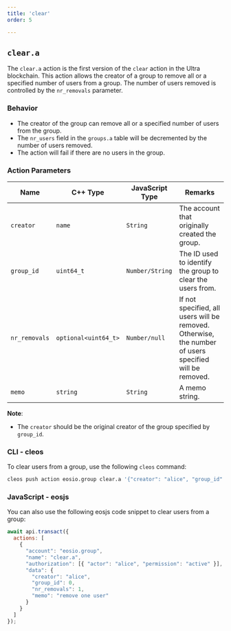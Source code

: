```yaml
---
title: 'clear'
order: 5

---
```


## `clear.a`

The `clear.a` action is the first version of the `clear` action in the Ultra blockchain. This action allows the creator of a group to remove all or a specified number of users from a group. The number of users removed is controlled by the `nr_removals` parameter.

### Behavior

- The creator of the group can remove all or a specified number of users from the group.
- The `nr_users` field in the `groups.a` table will be decremented by the number of users removed.
- The action will fail if there are no users in the group.

### Action Parameters

| Name          | C++ Type             | JavaScript Type | Remarks                                                                                                |
| ------------- | -------------------- | --------------- | ------------------------------------------------------------------------------------------------------ |
| `creator`     | `name`               | `String`        | The account that originally created the group.                                                         |
| `group_id`    | `uint64_t`           | `Number/String` | The ID used to identify the group to clear the users from.                                             |
| `nr_removals` | `optional<uint64_t>` | `Number/null`   | If not specified, all users will be removed. Otherwise, the number of users specified will be removed. |
| `memo`        | `string`             | `String`        | A memo string.                                                                                         |

**Note**:
- The `creator` should be the original creator of the group specified by `group_id`.

### CLI - cleos

To clear users from a group, use the following `cleos` command:

```bash
cleos push action eosio.group clear.a '{"creator": "alice", "group_id": 0, "nr_removals" : 1, "memo": "remove one user"}' -p alice@active
```

### JavaScript - eosjs

You can also use the following eosjs code snippet to clear users from a group:

```javascript
await api.transact({
  actions: [
    {
      "account": "eosio.group",
      "name": "clear.a",
      "authorization": [{ "actor": "alice", "permission": "active" }],
      "data": {
        "creator": "alice",
        "group_id": 0,
        "nr_removals": 1,
        "memo": "remove one user"
      }
    }
  ]
});
```
